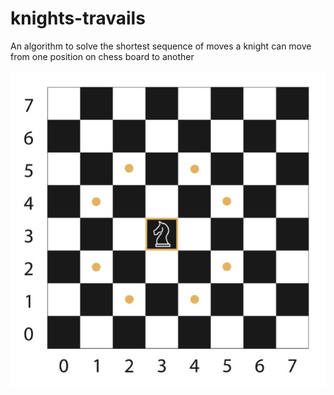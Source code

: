 # knights-travails
An algorithm to solve the shortest sequence of moves a knight can move from one position on chess board to another

![Demo Image](./demo.png)